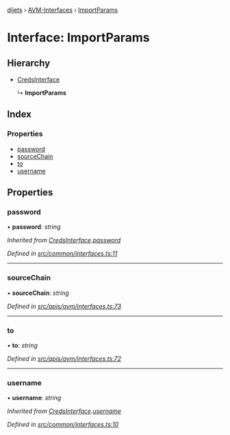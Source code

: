 [dijets](../README.md) › [AVM-Interfaces](../modules/avm_interfaces.md) › [ImportParams](avm_interfaces.importparams.md)

# Interface: ImportParams

## Hierarchy

* [CredsInterface](common_interfaces.credsinterface.md)

  ↳ **ImportParams**

## Index

### Properties

* [password](avm_interfaces.importparams.md#password)
* [sourceChain](avm_interfaces.importparams.md#sourcechain)
* [to](avm_interfaces.importparams.md#to)
* [username](avm_interfaces.importparams.md#username)

## Properties

###  password

• **password**: *string*

*Inherited from [CredsInterface](common_interfaces.credsinterface.md).[password](common_interfaces.credsinterface.md#password)*

*Defined in [src/common/interfaces.ts:11](https://github.com/Dijets-Inc/dijetsjs/blob/master/src/common/interfaces.ts#L11)*

___

###  sourceChain

• **sourceChain**: *string*

*Defined in [src/apis/avm/interfaces.ts:73](https://github.com/Dijets-Inc/dijetsjs/blob/master/src/apis/avm/interfaces.ts#L73)*

___

###  to

• **to**: *string*

*Defined in [src/apis/avm/interfaces.ts:72](https://github.com/Dijets-Inc/dijetsjs/blob/master/src/apis/avm/interfaces.ts#L72)*

___

###  username

• **username**: *string*

*Inherited from [CredsInterface](common_interfaces.credsinterface.md).[username](common_interfaces.credsinterface.md#username)*

*Defined in [src/common/interfaces.ts:10](https://github.com/Dijets-Inc/dijetsjs/blob/master/src/common/interfaces.ts#L10)*
